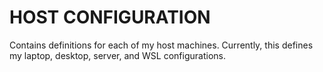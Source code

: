 # HOST CONFIGURATION

Contains definitions for each of my host machines. Currently, this defines my laptop, desktop, server, and WSL configurations.
